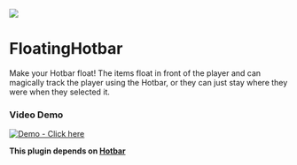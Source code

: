 [![](https://poggit.pmmp.io/shield.state/FloatingHotbar)](https://poggit.pmmp.io/p/FloatingHotbar)
# FloatingHotbar
Make your Hotbar float! The items float in front of the player and can magically track the player using the Hotbar, or they can just stay where they were when they selected it.

### Video Demo

[![Demo - Click here](https://i.imgur.com/7P57mZf.png)](https://www.youtube.com/watch?v=HNzEYHRqSKA "Demo")

**This plugin depends on [Hotbar](https://github.com/artulloss/Hotbar)**
